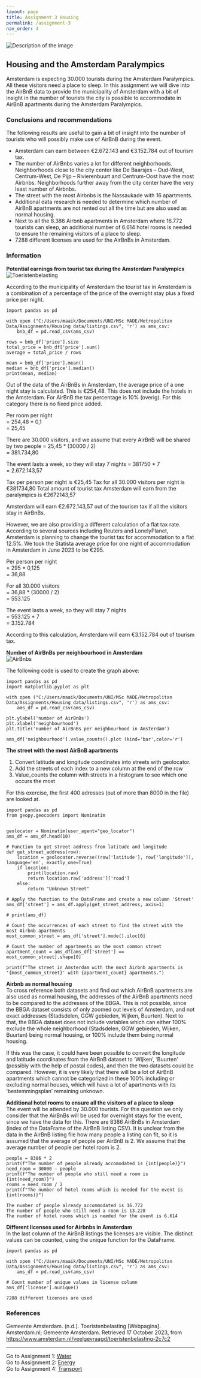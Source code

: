 ```yaml
---
layout: page
title: Assignment 3 Housing
permalink: /assignment-3
nav_order: 4
---
```

<img src="pexels-liene-ratniece-1329510.jpg" alt="Description of the image">

## Housing and the Amsterdam Paralympics  
Amsterdam is expecting 30.000 tourists during the Amsterdam Paralympics. All these visitors need a place to sleep. In this assignment we will dive into the AirBnB data to provide the municipality of Amsterdam with a bit of insight in the number of tourists the city is possible to accommodate in AirBnB apartments during the Amsterdam Paralympics. 

### Conclusions and recommendations  
The following results are useful to gain a bit of insight into the number of tourists who will possibly make use of AirBnB during the event. 

* Amsterdam can earn between €2.672.143 and €3.152.784 out of tourism tax.  
* The number of AirBnbs varies a lot for different neighborhoods. Neighborhoods close to the city center like De Baarsjes – Oud-West, Centrum-West, De Pijp – Rivierenbuurt and Centrum-Oost have the most Airbnbs. Neighborhoods further away from the city center have the very least number of Airbnbs.  
* The street with the most Airbnbs is the Nassaukade with 16 apartments.  
* Additional data research is needed to determine which number of AirBnB apartments are not rented out all the time but are also used as normal housing.  
* Next to all the 8.386 Airbnb apartments in Amsterdam where 16.772 tourists can sleep, an additional number of 6.614 hotel rooms is needed to ensure the remaining visitors of a place to sleep.  
* 7288 different licenses are used for the AirBnBs in Amsterdam. 

### Information

**Potential earnings from tourist tax during the Amsterdam Paralympics**  
<img src = "Toeristenbelasting.png" alt = "Toeristenbelasting">

According to the municipality of Amsterdam the tourist tax in Amsterdam is a combination of a percentage of the price of the overnight stay plus a fixed price per night.

```
import pandas as pd

with open ("C:/Users/maaik/Documents/UNI/MSc MADE/Metropolitan Data/Assignments/Housing data/listings.csv", 'r') as ams_csv: 
    bnb_df = pd.read_csv(ams_csv) 

rows = bnb_df['price'].size
total_price = bnb_df['price'].sum()
average = total_price / rows

mean = bnb_df['price'].mean()
median = bnb_df['price'].median()
print(mean, median)
```
Out of the data of the AirBnBs in Amsterdam, the average price of a one night stay is calculated. This is €254,48. This does not include the hotels in the Amsterdam. For AirBnB the tax percentage is 10% (overig). For this category there is no fixed price added. 

Per room per night  
= 254,48 * 0,1  
= 25,45 

There are 30.000 visitors, and we assume that every AirBnB will be shared by two people 
= 25,45 * (30000 / 2)  
= 381.734,80 

The event lasts a week, so they will stay 7 nights 
= 381750 * 7  
= 2.672.143,57 

Tax per person per night is €25,45 
Tax for all 30.000 visitors per night is €381734,80 
Total amount of tourist tax Amsterdam will earn from the paralympics is €2672143,57 

Amsterdam will earn €2.672.143,57 out of the tourism tax if all the visitors stay in AirBnBs. 

However, we are also providing a different calculation of a flat tax rate. According to several sources including Reuters and LonelyPlanet, Amsterdam is planning to change the tourist tax for accommodation to a flat 12.5%. We took the Statista average price for one night of accommodation in Amsterdam in June 2023 to be €295.  

Per person per night  
= 295 * 0,125  
= 36,88 

For all 30.000 visitors   
= 36,88 * (30000 / 2)  
= 553.125 

The event lasts a week, so they will stay 7 nights  
= 553.125 * 7  
= 3.152.784 

According to this calculation, Amsterdam will earn €3.152.784 out of tourism tax.  


**Number of AirBnBs per neighbourhood in Amsterdam**  
<img src = "AirBnBs.png" alt = "AirBnbs">

The following code is used to create the graph above:
```
import pandas as pd 
import matplotlib.pyplot as plt 

with open ("C:/Users/maaik/Documents/UNI/MSc MADE/Metropolitan Data/Assignments/Housing data/listings.csv", 'r') as ams_csv: 
    ams_df = pd.read_csv(ams_csv) 

plt.ylabel('number of AirBnBs') 
plt.xlabel('neighbourhood') 
plt.title('number of AirBnBs per neighbourhood in Amsterdam') 

ams_df['neighbourhood'].value_counts().plot (kind='bar',color='r')
```

**The street with the most AirBnB apartments**

1. Convert latitude and longitude coordinates into streets with geolocator.  
2. Add the streets of each index to a new column at the end of the row  
3. Value_counts the column with streets in a histogram to see which one occurs the most 

For this exercise, the first 400 adresses (out of more than 8000 in the file) are looked at. 

```
import pandas as pd
from geopy.geocoders import Nominatim


geolocator = Nominatim(user_agent="geo_locator")
ams_df = ams_df.head(10)

# Function to get street address from latitude and longitude
def get_street_address(row):
    location = geolocator.reverse((row['latitude'], row['longitude']), language='en', exactly_one=True)
    if location:
        print(location.raw)
        return location.raw['address']['road']
    else:
        return "Unknown Street"

# Apply the function to the DataFrame and create a new column 'Street'
ams_df['street'] = ams_df.apply(get_street_address, axis=1)

# print(ams_df)

# Count the occurrences of each street to find the street with the most Airbnb apartments
most_common_street = ams_df['street'].mode().iloc[0]

# Count the number of apartments on the most common street
apartment_count = ams_df[ams_df['street'] == most_common_street].shape[0]

print(f"The street in Amsterdam with the most Airbnb apartments is '{most_common_street}' with {apartment_count} apartments.")
```

**Airbnb as normal housing**  
To cross reference both datasets and find out which AirBnB apartments are also used as normal housing, the addresses of the AirBnB apartments need to be compared to the addresses of the BBGA. This is not possible, since the BBGA dataset consists of only zoomed out levels of Amsterdam, and not exact addresses (Stadsdelen, GGW gebieden, Wijken, Buurten). Next to that, the BBGA dataset does not include variables which can either 100% exclude the whole neighborhood (Stadsdelen, GGW gebieden, Wijken, Buurten) being normal housing, or 100% include them being normal housing. 

If this was the case, it could have been possible to convert the longitude and latitude coordinates from the AirBnB dataset to ‘Wijken’, ‘Buurten’ (possibly with the help of postal codes), and then the two datasets could be compared. However, it is very likely that there will be a lot of AirBnB apartments which cannot be categorized in these 100% including or excluding normal houses, which will have a lot of apartments with its ‘bestemmingsplan’ remaining unknown. 

**Additional hotel rooms to ensure all the visitors of a place to sleep**  
The event will be attended by 30.000 tourists. For this question we only consider that the AirBnBs will be used for overnight stays for the event, since we have the data for this. There are 8386 AirBnBs in Amsterdam (index of the DataFrame of the AirBnB listing CSV). It is unclear from the data in the AirBnB listing file how many people a listing can fit, so it is assumed that the average of people per AirBnB is 2. We assume that the average number of people per hotel room is 2.

```
people = 8386 * 2  
print(f"The number of people already accomodated is {int(people)}") 
need_room = 30000 – people 
print(f"The number of people who still need a room is {int(need_room)}") 
rooms = need_room / 2  
print(f"The number of hotel rooms which is needed for the event is {int(rooms)}")

The number of people already accommodated is 16.772  
The number of people who still need a room is 13.228  
The number of hotel rooms which is needed for the event is 6.614 
```

**Different licenses used for Airbnbs in Amsterdam**  
In the last column of the AirBnB listings the licenses are visible. The distinct values can be counted, using the unique function for the DataFrame. 

```
import pandas as pd  

with open ("C:/Users/maaik/Documents/UNI/MSc MADE/Metropolitan Data/Assignments/Housing data/listings.csv", 'r') as ams_csv:  
    ams_df = pd.read_csv(ams_csv) 

# Count number of unique values in license column  
ams_df['license'].nunique()

7288 different licenses are used 
```

### References
Gemeente Amsterdam. (n.d.). Toeristenbelasting [Webpagina]. Amsterdam.nl; Gemeente Amsterdam. Retrieved 17 October 2023, from https://www.amsterdam.nl/veelgevraagd/toeristenbelasting-2c7c2 

---
Go to Assignment 1: [Water]({{site.baseurl}}/assignment-1)  
Go to Assignment 2: [Energy]({{site.baseurl}}/assignment-2)  
Go to Assignment 4: [Transport]({{site.baseurl}}/assignment-4)

